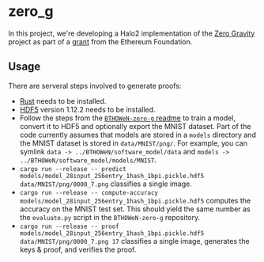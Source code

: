 # zero_g

In this project, we're developing a Halo2 implementation of the [Zero Gravity](https://hackmd.io/nCoxJCMlTqOr41_r1W4S9g?view) project as part of a [grant](https://hackmd.io/@guard/BJ4UPK-fn) from the Ethereum Foundation.

## Usage

There are serveral steps involved to generate proofs:
- [Rust](https://www.rust-lang.org/tools/install) needs to be installed.
- [HDF5](https://github.com/mokus0/hdf5/blob/master/release_docs/INSTALL) version 1.12.2 needs to be installed.
- Follow the steps from the [`BTHOWeN-zero-g` readme](https://github.com/zkp-gravity/BTHOWeN-zero-g/blob/master/README.md) to train a model, convert it to HDF5 and optionally export the MNIST dataset. Part of the code currently assumes that models are stored in a `models` directory and the MNIST dataset is stored in `data/MNIST/png/`. For example, you can symlink `data -> ../BTHOWeN/software_model/data` and `models -> ../BTHOWeN/software_model/models/MNIST`.
- `cargo run --release -- predict models/model_28input_256entry_1hash_1bpi.pickle.hdf5 data/MNIST/png/0000_7.png` classifies a single image.
- `cargo run --release -- compute-accuracy models/model_28input_256entry_1hash_1bpi.pickle.hdf5` computes the accuracy on the MNIST test set. This should yield the same number as the `evaluate.py` script in the `BTHOWeN-zero-g` repository.
- `cargo run --release -- proof models/model_28input_256entry_1hash_1bpi.pickle.hdf5 data/MNIST/png/0000_7.png 17` classifies a single image, generates the keys & proof, and verifies the proof.
